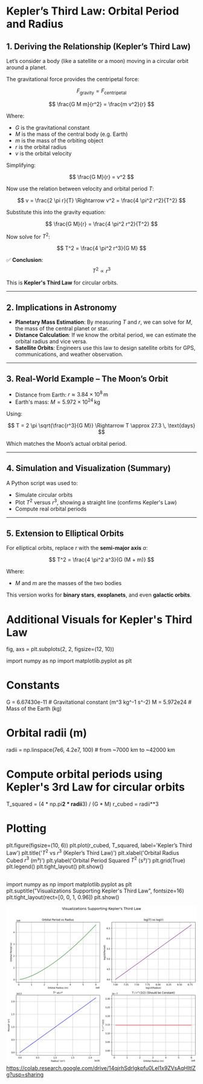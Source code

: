 # Kepler’s Third Law: Orbital Period and Radius

## 1. Deriving the Relationship (Kepler’s Third Law)

Let’s consider a body (like a satellite or a moon) moving in a circular orbit around a planet.

The gravitational force provides the centripetal force:

$$
F_\text{gravity} = F_\text{centripetal}
$$

$$
\frac{G M m}{r^2} = \frac{m v^2}{r}
$$

Where:

- $G$ is the gravitational constant  
- $M$ is the mass of the central body (e.g. Earth)  
- $m$ is the mass of the orbiting object  
- $r$ is the orbital radius  
- $v$ is the orbital velocity  

Simplifying:

$$
\frac{G M}{r} = v^2
$$

Now use the relation between velocity and orbital period $T$:

$$
v = \frac{2 \pi r}{T} \Rightarrow v^2 = \frac{4 \pi^2 r^2}{T^2}
$$

Substitute this into the gravity equation:

$$
\frac{G M}{r} = \frac{4 \pi^2 r^2}{T^2}
$$

Now solve for $T^2$:

$$
T^2 = \frac{4 \pi^2 r^3}{G M}
$$

✅ **Conclusion**:
$$
T^2 \propto r^3
$$

This is **Kepler's Third Law** for circular orbits.

---

## 2. Implications in Astronomy

- **Planetary Mass Estimation**: By measuring $T$ and $r$, we can solve for $M$, the mass of the central planet or star.  
- **Distance Calculation**: If we know the orbital period, we can estimate the orbital radius and vice versa.  
- **Satellite Orbits**: Engineers use this law to design satellite orbits for GPS, communications, and weather observation.

---

## 3. Real-World Example – The Moon’s Orbit

- Distance from Earth: $r \approx 3.84 \times 10^8 \, \text{m}$  
- Earth's mass: $M = 5.972 \times 10^{24} \, \text{kg}$

Using:

$$
T = 2 \pi \sqrt{\frac{r^3}{G M}} \Rightarrow T \approx 27.3 \, \text{days}
$$

Which matches the Moon’s actual orbital period.

---

## 4. Simulation and Visualization (Summary)

A Python script was used to:

- Simulate circular orbits  
- Plot $T^2$ versus $r^3$, showing a straight line (confirms Kepler's Law)  
- Compute real orbital periods  

---

## 5. Extension to Elliptical Orbits

For elliptical orbits, replace $r$ with the **semi-major axis** $a$:

$$
T^2 = \frac{4 \pi^2 a^3}{G (M + m)}
$$

Where:

- $M$ and $m$ are the masses of the two bodies

This version works for **binary stars**, **exoplanets**, and even **galactic orbits**.
# Additional Visuals for Kepler's Third Law

fig, axs = plt.subplots(2, 2, figsize=(12, 10))

import numpy as np
import matplotlib.pyplot as plt

# Constants
G = 6.67430e-11  # Gravitational constant (m^3 kg^-1 s^-2)
M = 5.972e24     # Mass of the Earth (kg)

# Orbital radii (m)
radii = np.linspace(7e6, 4.2e7, 100)  # from ~7000 km to ~42000 km

# Compute orbital periods using Kepler's 3rd Law for circular orbits
T_squared = (4 * np.pi**2 * radii**3) / (G * M)
r_cubed = radii**3

# Plotting
plt.figure(figsize=(10, 6))
plt.plot(r_cubed, T_squared, label='Kepler’s Third Law')
plt.title('$T^2$ vs $r^3$ (Kepler’s Third Law)')
plt.xlabel('Orbital Radius Cubed $r^3$ (m³)')
plt.ylabel('Orbital Period Squared $T^2$ (s²)')
plt.grid(True)
plt.legend()
plt.tight_layout()
plt.show()

## 
import numpy as np
import matplotlib.pyplot as plt
plt.suptitle("Visualizations Supporting Kepler's Third Law", fontsize=16)
plt.tight_layout(rect=[0, 0, 1, 0.96])
plt.show()


![alt text](image.png)
https://colab.research.google.com/drive/14qjrhSdrlgkpfu0Lel1x9ZVsAqHItlZg?usp=sharing